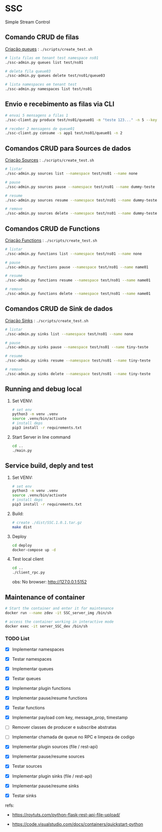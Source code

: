 # SSC
Simple Stream Control

## Comando CRUD de filas 

[Criação queues](scripts/create_test.sh) : `./scripts/create_test.sh`

```bash
# lista filas em tenant test namespace ns01
./ssc-admin.py queues list test/ns01

# deleta fila queue03
./ssc-admin.py queues delete test/ns01/queue03

# lista namespaces em tenant test
./ssc-admin.py namespaces list test/ns01
```

## Envio e recebimento as filas via CLI
```bash
# envai 5 mensagens a filas 1
./ssc-client.py produce test/ns01/queue01 -m "teste 123..." -n 5 --key "0010201010" --properties "{\"val1\":\"aaa\"}"

# receber 2 mensagens de queue01
./ssc-client.py consume -s app1 test/ns01/queue01 -n 2

```

## Comandos CRUD para Sources de dados

[Criação Sources](scripts/create_test.sh) : `./scripts/create_test.sh`

```bash
# listar 
./ssc-admin.py sources list --namespace test/ns01 --name none

# pause 
./ssc-admin.py sources pause --namespace test/ns01 --name dummy-teste

# resume
./ssc-admin.py sources resume --namespace test/ns01 --name dummy-teste

# remove 
./ssc-admin.py sources delete --namespace test/ns01 --name dummy-teste

```

## Comandos CRUD de Functions

[Criação Functions](scripts/create_test.sh) : `./scripts/create_test.sh`

```bash
# listar 
./ssc-admin.py functions list --namespace test/ns01 --name none

# pause 
./ssc-admin.py functions pause --namespace test/ns01 --name name01

# resume 
./ssc-admin.py functions resume --namespace test/ns01 --name name01

# remove 
./ssc-admin.py functions delete --namespace test/ns01 --name name01

```

## Comandos CRUD de Sink de dados

[Criação Sinks](scripts/create_test.sh) : `./scripts/create_test.sh`

```bash
# listar 
./ssc-admin.py sinks list --namespace test/ns01 --name none

# pause 
./ssc-admin.py sinks pause --namespace test/ns01 --name tiny-teste

# resume
./ssc-admin.py sinks resume --namespace test/ns01 --name tiny-teste

# remove 
./ssc-admin.py sinks delete --namespace test/ns01 --name tiny-teste

```

## Running and debug local
1. Set VENV:
    ```bash
    # set env
    python3 -m venv .venv
    source .venv/bin/activate
    # install deps
    pip3 install -r requirements.txt
    ```

2. Start Server in line command
    ```bash
    cd ..
    ./main.py
    ```

## Service build, deply and test
1. Set VENV:
    ```bash
    # set env
    python3 -m venv .venv
    source .venv/bin/activate
    # install deps
    pip3 install -r requirements.txt
    ```

2. Build:
    ```bash
    # create ./dist/SSC.1.0.1.tar.gz
    make dist
    ```

3. Deploy
    ```bash
    cd deploy
    docker-compose up -d
    ```

4. Test local client
    ```bash
    cd ..
    ./client_rpc.py
    ```
    obs: No browser: http://127.0.0.1:5152 

## Maintenance of container
```bash
# Start the container and enter it for maintenance
docker run --name zdev -it SSC_server_img /bin/sh

# access the container working in interactive mode
docker exec -it server_SSC_dev /bin/sh
```

### TODO List
- [x] Implementar namespaces
- [x] Testar namespaces
- [x] Implementar queues
- [x] Testar queues
- [x] Implementar plugin functions
- [x] Implementar pause/resume functions
- [x] Testar functions
- [x] Implementar payload com key, message_prop, timestamp
- [ ] Remover classes de producer e subscribe abstratas
- [ ] Implementar chamada de queue no RPC e limpeza de codigo
- [x] Implementar plugin sources (file / rest-api)
- [x] Implementar pause/resume sources
- [x] Testar sources
- [x] Implementar plugin sinks (file / rest-api)
- [x] Implementar pause/resume sinks
- [x] Testar sinks


refs: 
- https://roytuts.com/python-flask-rest-api-file-upload/

- https://code.visualstudio.com/docs/containers/quickstart-python

